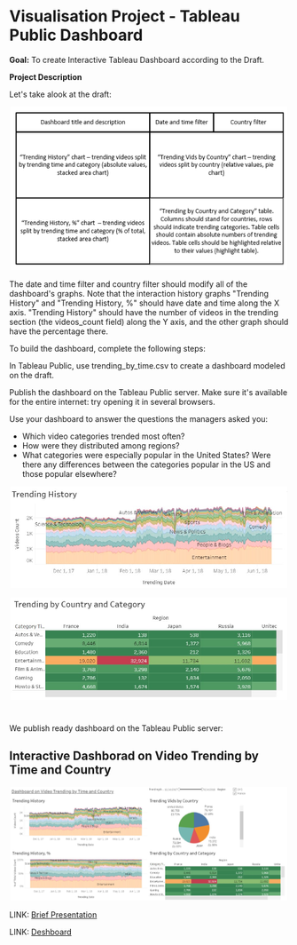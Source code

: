 # Visualisation Project - Tableau Public Dashboard

**Goal:** To create Interactive Tableau Dashboard according to the Draft.

**Project Description**

Let's take alook at the draft:
<p align="center">
    <img src=draft_dashboard.png width=500>
</p>
The date and time filter and country filter should modify all of the dashboard's graphs. Note that the interaction history graphs "Trending History" and "Trending History, %" should have date and time along the X axis. "Trending History" should have the number of videos in the trending section (the videos_count field) along the Y axis, and the other graph should have the percentage there.


To build the dashboard, complete the following steps:

In Tableau Public, use trending_by_time.csv to create a dashboard modeled on the draft.

Publish the dashboard on the Tableau Public server. Make sure it's available for the entire internet: try opening it in several browsers. 

Use your dashboard to answer the questions the managers asked you:

- Which video categories trended most often?
- How were they distributed among regions?
- What categories were especially popular in the United States? Were there any differences between the categories popular in the US and those popular elsewhere?

<p align="center">
    <img src=trending_history.jpg width=500>
</p>

<p align="center">
    <img src=trending_table.jpg width=500>
</p>

#

We publish ready dashboard on the Tableau Public server:
## Interactive Dashborad on Video Trending by Time and Country

<p align="center">
    <img src=dashboard_entire.jpg width=500>
</p>


LINK: [Brief Presentation](presentation_video_trending1.pdf)



LINK: [Deshboard](https://public.tableau.com/app/profile/olga3629/viz/project_10_auto_nz/DashboardonVideoTrending?publish=yes)
